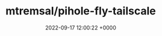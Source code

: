---
title: "mtremsal/pihole-fly-tailscale"
link: "https://github.com/mtremsal/pihole-fly-tailscale"
date: "2022-09-17 12:00:22 +0000"
---